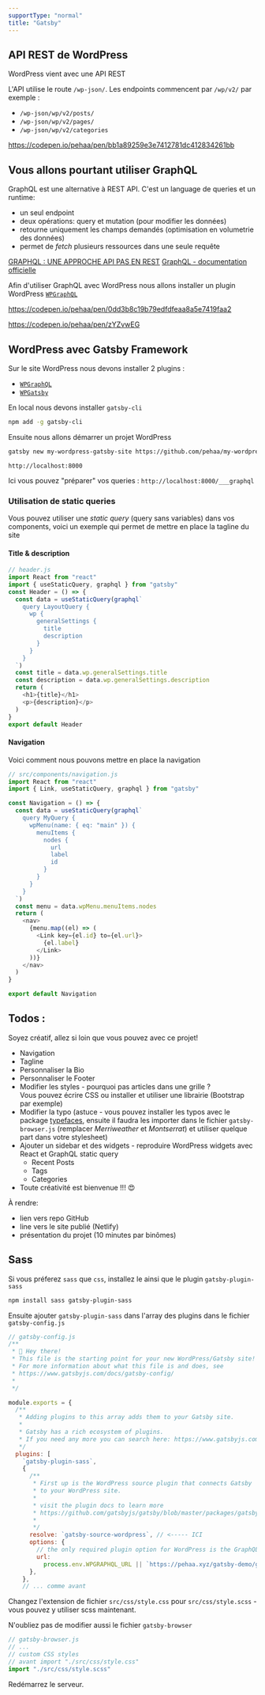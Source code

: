 ```yaml
---
supportType: "normal"
title: "Gatsby"
---
```


## API REST de WordPress

WordPress vient avec une API REST

L'API utilise le route `/wp-json/`. Les endpoints commencent par `/wp/v2/` par exemple :

- `/wp-json/wp/v2/posts/`
- `/wp-json/wp/v2/pages/`
- `/wp-json/wp/v2/categories`

https://codepen.io/pehaa/pen/bb1a89259e3e7412781dc412834261bb

## Vous allons pourtant utiliser GraphQL

GraphQL est une alternative à REST API. C'est un language de queries et un runtime:

- un seul endpoint
- deux opérations: query et mutation (pour modifier les données)
- retourne uniquement les champs demandés (optimisation en volumetrie des données)
- permet de _fetch_ plusieurs ressources dans une seule requête

[GRAPHQL : UNE APPROCHE API PAS EN REST](https://www.technologies-ebusiness.com/enjeux-et-tendances/graphql-approche-api-rest)
[GraphQL - documentation officielle](https://graphql.org/learn/)

Afin d'utiliser GraphQL avec WordPress nous allons installer un plugin WordPress [`WPGraphQL`](https://www.wpgraphql.com/)

https://codepen.io/pehaa/pen/0dd3b8c19b79edfdfeaa8a5e7419faa2

https://codepen.io/pehaa/pen/zYZvwEG

## WordPress avec Gatsby Framework

Sur le site WordPress nous devons installer 2 plugins :

- [`WPGraphQL`](https://www.wpgraphql.com/)
- [`WPGatsby`](https://wordpress.org/plugins/wp-gatsby/)

En local nous devons installer `gatsby-cli`

```bash
npm add -g gatsby-cli
```

Ensuite nous allons démarrer un projet WordPress

```bash
gatsby new my-wordpress-gatsby-site https://github.com/pehaa/my-wordpress-gatsby-site-simplon
```

`http://localhost:8000`

Ici vous pouvez "préparer" vos queries :
`http://localhost:8000/___graphql`

### Utilisation de static queries

Vous pouvez utiliser une _static query_ (query sans variables) dans vos components, voici un exemple qui permet de mettre en place la tagline du site

#### Title & description

```js
// header.js
import React from "react"
import { useStaticQuery, graphql } from "gatsby"
const Header = () => {
  const data = useStaticQuery(graphql`
    query LayoutQuery {
      wp {
        generalSettings {
          title
          description
        }
      }
    }
  `)
  const title = data.wp.generalSettings.title
  const description = data.wp.generalSettings.description
  return (
    <h1>{title}</h1>
    <p>{description}</p>
  )
}
export default Header
```

#### Navigation

Voici comment nous pouvons mettre en place la navigation

```js
// src/components/navigation.js
import React from "react"
import { Link, useStaticQuery, graphql } from "gatsby"

const Navigation = () => {
  const data = useStaticQuery(graphql`
    query MyQuery {
      wpMenu(name: { eq: "main" }) {
        menuItems {
          nodes {
            url
            label
            id
          }
        }
      }
    }
  `)
  const menu = data.wpMenu.menuItems.nodes
  return (
    <nav>
      {menu.map((el) => (
        <Link key={el.id} to={el.url}>
          {el.label}
        </Link>
      ))}
    </nav>
  )
}

export default Navigation
```

## Todos :

Soyez créatif, allez si loin que vous pouvez avec ce projet!

- Navigation
- Tagline
- Personnaliser la Bio
- Personnaliser le Footer
- Modifier les styles - pourquoi pas articles dans une grille ?  
   Vous pouvez écrire CSS ou installer et utiliser une librairie (Bootstrap par exemple)
- Modifier la typo (astuce - vous pouvez installer les typos avec le package [typefaces](https://www.npmjs.com/package/typefaces), ensuite il faudra les importer dans le fichier `gatsby-browser.js` (remplacer _Merriweather_ et _Montserrat_) et utiliser quelque part dans votre stylesheet)
- Ajouter un sidebar et des widgets - reproduire WordPress widgets avec React et GraphQL static query
  - Recent Posts
  - Tags
  - Categories
- Toute créativité est bienvenue !!! 😍

À rendre:

- lien vers repo GitHub
- line vers le site publié (Netlify)
- présentation du projet (10 minutes par binômes)

## Sass

Si vous préferez `sass` que `css`, installez le ainsi que le plugin `gatsby-plugin-sass`

```bash
npm install sass gatsby-plugin-sass
```

Ensuite ajouter `gatsby-plugin-sass` dans l'array des plugins dans le fichier `gatsby-config.js`

```js
// gatsby-config.js
/**
 * 👋 Hey there!
 * This file is the starting point for your new WordPress/Gatsby site! 🚀
 * For more information about what this file is and does, see
 * https://www.gatsbyjs.com/docs/gatsby-config/
 *
 */

module.exports = {
  /**
   * Adding plugins to this array adds them to your Gatsby site.
   *
   * Gatsby has a rich ecosystem of plugins.
   * If you need any more you can search here: https://www.gatsbyjs.com/plugins/
   */
  plugins: [
    `gatsby-plugin-sass`,
    {
      /**
       * First up is the WordPress source plugin that connects Gatsby
       * to your WordPress site.
       *
       * visit the plugin docs to learn more
       * https://github.com/gatsbyjs/gatsby/blob/master/packages/gatsby-source-wordpress/README.md
       *
       */
      resolve: `gatsby-source-wordpress`, // <----- ICI
      options: {
        // the only required plugin option for WordPress is the GraphQL url.
        url:
          process.env.WPGRAPHQL_URL || `https://pehaa.xyz/gatsby-demo/graphql`,
      },
    },
    // ... comme avant
```

Changez l'extension de fichier `src/css/style.css` pour `src/css/style.scss` - vous pouvez y utiliser scss maintenant.

N'oubliez pas de modifier aussi le fichier `gatsby-browser`

```js
// gatsby-browser.js
// ...
// custom CSS styles
// avant import "./src/css/style.css"
import "./src/css/style.scss"
```

Redémarrez le serveur.
